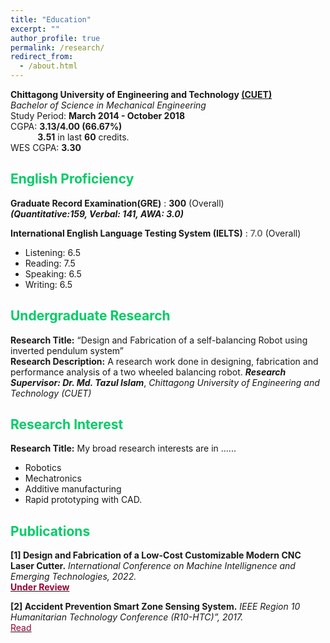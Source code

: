 ```yaml
---
title: "Education"
excerpt: ""
author_profile: true
permalink: /research/
redirect_from: 
  - /about.html
---
```


**Chittagong University of Engineering and Technology [(CUET)](https://www.cuet.ac.bd/dept/me)**   
*Bachelor of Science in Mechanical Engineering*   
Study Period: <b>March 2014 - October 2018 </b>   
CGPA: <b>3.13/4.00 (66.67%)</b><br>
&nbsp; &nbsp; &nbsp; &nbsp; &nbsp; &nbsp;**3.51** in last **60** credits. <br>
WES CGPA: <b>3.30</b>

## <font color="#00cc66"> English Proficiency </font>
**Graduate Record Examination(GRE)** : **300** (Overall)<br>
***(Quantitative:159, Verbal: 141, AWA: 3.0)***

**International English Language Testing System (IELTS)** : <b><font color= "#737373" >7.0</font></b> (Overall)
  * Listening: 6.5
  * Reading: 7.5
  * Speaking: 6.5
  * Writing:  6.5

## <font color="#00cc66"> Undergraduate Research </font>

**Research Title:**   “Design and Fabrication of a self-balancing Robot using inverted pendulum system”<br>
**Research Description:** A research work done in designing, fabrication and performance analysis of a two
wheeled balancing robot.
***Research Supervisor: Dr. Md. Tazul Islam***,
*Chittagong University of Engineering and Technology (CUET)*



## <font color="#00cc66"> Research Interest</font>

**Research Title:** 
My broad research interests are in ......

* Robotics
* Mechatronics
* Additive manufacturing
* Rapid prototyping with CAD.

## <font color="#00cc66"> Publications </font>  
**[1] Design and Fabrication of a Low-Cost Customizable Modern CNC Laser Cutter.**
*International Conference on Machine Intellignence and Emerging Technologies, 2022.* 
<br><a href="../files/I.pdf"><font color="#990033"><b>Under Review</b></font></a>

**[2] Accident Prevention Smart Zone Sensing System.**
*IEEE Region 10 Humanitarian Technology Conference (R10-HTC)”, 2017.* 
<br><a href="../files/21144.pdf"><font color="#990033">Read</font></a>








 
